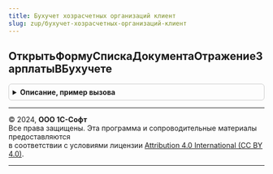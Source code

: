 ```yaml
---
title: Бухучет хозрасчетных организаций клиент
slug: zup/бухучет-хозрасчетных-организаций-клиент
---
```



## ОткрытьФормуСпискаДокументаОтражениеЗарплатыВБухучете
<details style="margin: 1em 0; padding: 0.5em; border: 1px solid #ccc; border-radius: 6px;">

<summary style="font-weight: bold; cursor: pointer;">Описание, пример вызова</summary>

```bsl

Процедура ОткрытьФормуСпискаДокументаОтражениеЗарплатыВБухучете(ПараметрыФормы = Неопределено, ВладелецФормы = Неопределено) Экспорт
```

Пример вызова
```bsl
БухучетХозрасчетныхОрганизацийКлиент.ОткрытьФормуСпискаДокументаОтражениеЗарплатыВБухучете(ПараметрыФормы, ВладелецФормы);
```
</details>

---

© 2024, **ООО 1С-Софт**  
Все права защищены. Эта программа и сопроводительные материалы предоставляются  
в соответствии с условиями лицензии [Attribution 4.0 International (CC BY 4.0)](https://creativecommons.org/licenses/by/4.0/legalcode).

---
